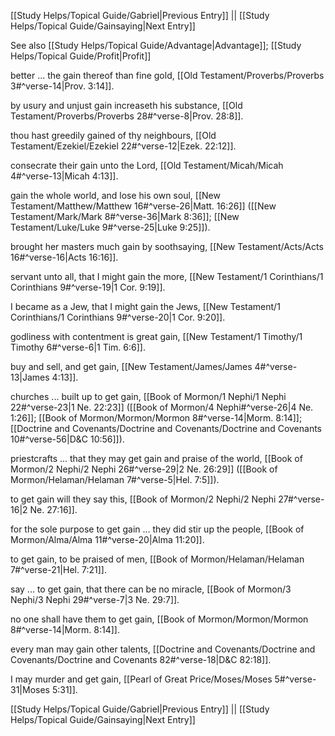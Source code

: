 [[Study Helps/Topical Guide/Gabriel|Previous Entry]]  ||  [[Study Helps/Topical Guide/Gainsaying|Next Entry]]

 See also [[Study Helps/Topical Guide/Advantage|Advantage]]; [[Study Helps/Topical Guide/Profit|Profit]]

 better ... the gain thereof than fine gold, [[Old Testament/Proverbs/Proverbs 3#^verse-14|Prov. 3:14]].

 by usury and unjust gain increaseth his substance, [[Old Testament/Proverbs/Proverbs 28#^verse-8|Prov. 28:8]].

 thou hast greedily gained of thy neighbours, [[Old Testament/Ezekiel/Ezekiel 22#^verse-12|Ezek. 22:12]].

 consecrate their gain unto the Lord, [[Old Testament/Micah/Micah 4#^verse-13|Micah 4:13]].

 gain the whole world, and lose his own soul, [[New Testament/Matthew/Matthew 16#^verse-26|Matt. 16:26]] ([[New Testament/Mark/Mark 8#^verse-36|Mark 8:36]]; [[New Testament/Luke/Luke 9#^verse-25|Luke 9:25]]).

 brought her masters much gain by soothsaying, [[New Testament/Acts/Acts 16#^verse-16|Acts 16:16]].

 servant unto all, that I might gain the more, [[New Testament/1 Corinthians/1 Corinthians 9#^verse-19|1 Cor. 9:19]].

 I became as a Jew, that I might gain the Jews, [[New Testament/1 Corinthians/1 Corinthians 9#^verse-20|1 Cor. 9:20]].

 godliness with contentment is great gain, [[New Testament/1 Timothy/1 Timothy 6#^verse-6|1 Tim. 6:6]].

 buy and sell, and get gain, [[New Testament/James/James 4#^verse-13|James 4:13]].

 churches ... built up to get gain, [[Book of Mormon/1 Nephi/1 Nephi 22#^verse-23|1 Ne. 22:23]] ([[Book of Mormon/4 Nephi#^verse-26|4 Ne. 1:26]]; [[Book of Mormon/Mormon/Mormon 8#^verse-14|Morm. 8:14]]; [[Doctrine and Covenants/Doctrine and Covenants/Doctrine and Covenants 10#^verse-56|D&C 10:56]]).

 priestcrafts ... that they may get gain and praise of the world, [[Book of Mormon/2 Nephi/2 Nephi 26#^verse-29|2 Ne. 26:29]] ([[Book of Mormon/Helaman/Helaman 7#^verse-5|Hel. 7:5]]).

 to get gain will they say this, [[Book of Mormon/2 Nephi/2 Nephi 27#^verse-16|2 Ne. 27:16]].

 for the sole purpose to get gain ... they did stir up the people, [[Book of Mormon/Alma/Alma 11#^verse-20|Alma 11:20]].

 to get gain, to be praised of men, [[Book of Mormon/Helaman/Helaman 7#^verse-21|Hel. 7:21]].

 say ... to get gain, that there can be no miracle, [[Book of Mormon/3 Nephi/3 Nephi 29#^verse-7|3 Ne. 29:7]].

 no one shall have them to get gain, [[Book of Mormon/Mormon/Mormon 8#^verse-14|Morm. 8:14]].

 every man may gain other talents, [[Doctrine and Covenants/Doctrine and Covenants/Doctrine and Covenants 82#^verse-18|D&C 82:18]].

 I may murder and get gain, [[Pearl of Great Price/Moses/Moses 5#^verse-31|Moses 5:31]].

[[Study Helps/Topical Guide/Gabriel|Previous Entry]]  ||  [[Study Helps/Topical Guide/Gainsaying|Next Entry]]